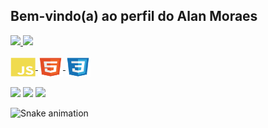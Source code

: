 ## Bem-vindo(a) ao perfil do Alan Moraes

 <div>
   <a href="https://github.com/ArM-08">
   <img height="200em" src="https://github-readme-stats.vercel.app/api?username=ArM-08&show_icons=true&theme=chartreuse-dark&include_all_commits=true&count_private=true"/>
   <img height="203em" src="https://github-readme-stats.vercel.app/api/top-langs/?username=ArM-08&layout=compact&langs_count=6&theme=chartreuse-dark"/>

</div>
<div style="display: inline_block"><br>
  <img align="center" alt="Js" height="30" width="40" src="https://raw.githubusercontent.com/devicons/devicon/master/icons/javascript/javascript-plain.svg">
  <img align="center" alt="HTML" height="30" width="40" src="https://raw.githubusercontent.com/devicons/devicon/master/icons/html5/html5-original.svg">
  <img align="center" alt="CSS" height="30" width="40" src="https://raw.githubusercontent.com/devicons/devicon/master/icons/css3/css3-original.svg">
</div>
 
 <br>

<div> 
  <a href="https://www.instagram.com/arm08__/" target="_blank"><img src="https://img.shields.io/badge/-Instagram-%23E4405F?style=for-the-badge&logo=instagram&logoColor=white" target="_blank"></a>
  <a href = "mailto:alanmoraes1003@gmail.com"><img src="https://img.shields.io/badge/-Gmail-%23333?style=for-the-badge&logo=gmail&logoColor=white" target="_blank"></a>
  <a href="https://www.linkedin.com/in/alan-moraes08/" target="_blank"><img src="https://img.shields.io/badge/-LinkedIn-%230077B5?style=for-the-badge&logo=linkedin&logoColor=white" target="_blank"></a> 
 
 ![Snake animation](https://github.com/ArM-08/ArM-08/blob/e458be1ffb5afd49d03811680f5ac18bde04267f/github-contribution-grid-snake.svg)
